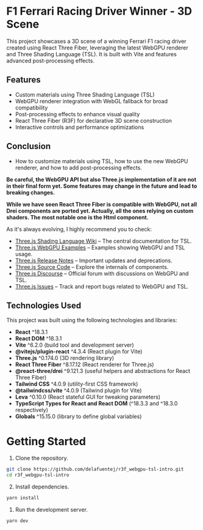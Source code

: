 # F1 Ferrari Racing Driver Winner - 3D Scene

This project showcases a 3D scene of a winning Ferrari F1 racing driver created using React Three Fiber, leveraging the latest WebGPU renderer and Three Shading Language (TSL). It is built with Vite and features advanced post-processing effects.

## Features

- Custom materials using Three Shading Language (TSL)
- WebGPU renderer integration with WebGL fallback for broad compatibility
- Post-processing effects to enhance visual quality
- React Three Fiber (R3F) for declarative 3D scene construction
- Interactive controls and performance optimizations

## Conclusion

- How to customize materials using TSL, how to use the new WebGPU renderer, and how to add post-processing effects.

**Be careful, the WebGPU API but also Three.js implementation of it are not in their final form yet. Some features may change in the future and lead to breaking changes.**

**While we have seen React Three Fiber is compatible with WebGPU, not all Drei components are ported yet. Actually, all the ones relying on custom shaders. The most notable one is the Html component.**

As it's always evolving, I highly recommend you to check:

- [Three.js Shading Language Wiki](https://github.com/mrdoob/three.js/wiki/Three.Shading.Language) – The central documentation for TSL.
- [Three.js WebGPU Examples](https://threejs.org/examples/?q=webgpu#webgpu_materials) – Examples showing WebGPU and TSL usage.
- [Three.js Release Notes](https://github.com/mrdoob/three.js/releases) – Important updates and deprecations.
- [Three.js Source Code](https://github.com/mrdoob/three.js) – Explore the internals of components.
- [Three.js Discourse](https://discourse.threejs.org/) – Official forum with discussions on WebGPU and TSL.
- [Three.js Issues](https://github.com/mrdoob/three.js/issues) – Track and report bugs related to WebGPU and TSL.

## Technologies Used

This project was built using the following technologies and libraries:

- **React** ^18.3.1
- **React DOM** ^18.3.1
- **Vite** ^6.2.0 (build tool and development server)
- **@vitejs/plugin-react** ^4.3.4 (React plugin for Vite)
- **Three.js** ^0.174.0 (3D rendering library)
- **React Three Fiber** ^8.17.12 (React renderer for Three.js)
- **@react-three/drei** ^9.121.3 (useful helpers and abstractions for React Three Fiber)
- **Tailwind CSS** ^4.0.9 (utility-first CSS framework)
- **@tailwindcss/vite** ^4.0.9 (Tailwind plugin for Vite)
- **Leva** ^0.10.0 (React stateful GUI for tweaking parameters)
- **TypeScript Types for React and React DOM** (^18.3.3 and ^18.3.0 respectively)
- **Globals** ^15.15.0 (library to define global variables)

# Getting Started

1. Clone the repository.

```bash
git clone https://github.com/delafuentej/r3f_webgpu-tsl-intro.git
cd r3f_webgpu-tsl-intro

```

2. Install dependencies.

```bash
yarn install

```

1. Run the development server.

```bash
yarn dev

```
